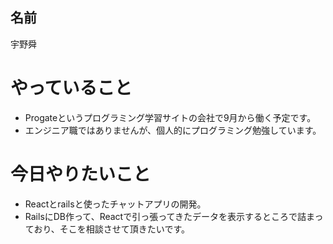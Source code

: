 ## 名前

宇野舜

# やっていること

- Progateというプログラミング学習サイトの会社で9月から働く予定です。
- エンジニア職ではありませんが、個人的にプログラミング勉強しています。

# 今日やりたいこと

- Reactとrailsと使ったチャットアプリの開発。
- RailsにDB作って、Reactで引っ張ってきたデータを表示するところで詰まっており、そこを相談させて頂きたいです。
